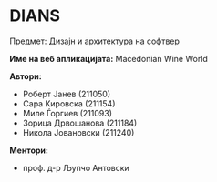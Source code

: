 # DIANS

Предмет: Дизајн и архитектура на софтвер

**Име на веб апликацијата:** Macedonian Wine World

**Автори:**

- Роберт Јанев (211050)
- Сара Кировска (211154)
- Миле Ѓоргиев (211093)
- Зорица Дрвошанова (211184)
- Никола Јовановски (211240)


**Ментори:**

- проф. д-р Љупчо Антовски

